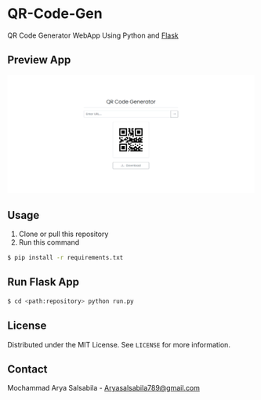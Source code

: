 # QR-Code-Gen

QR Code Generator WebApp Using Python and [Flask](https://flask.palletsprojects.com/en/2.0.x/)

## Preview App

![](design/design.png)

## Usage

1. Clone or pull this repository
2. Run this command

```bash
$ pip install -r requirements.txt
```

## Run Flask App

```bash
$ cd <path:repository> python run.py
```

## License

Distributed under the MIT License. See `LICENSE` for more information.

## Contact

Mochammad Arya Salsabila - Aryasalsabila789@gmail.com
